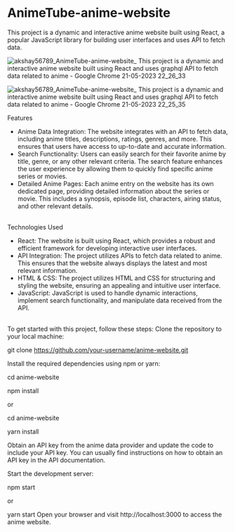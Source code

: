 # AnimeTube-anime-website

This project is a dynamic and interactive anime website built using React, a popular JavaScript library for building user interfaces and uses API to fetch data.

![akshay56789_AnimeTube-anime-website_ This project is a dynamic and interactive anime website built using React and uses graphql API to fetch data related to anime  - Google Chrome 21-05-2023 22_26_33](https://github.com/akshay56789/AnimeTube-anime-website/assets/130206125/fff01d91-86e5-42ed-a92e-24ce1cdd7abd)

![akshay56789_AnimeTube-anime-website_ This project is a dynamic and interactive anime website built using React and uses graphql API to fetch data related to anime  - Google Chrome 21-05-2023 22_25_35](https://github.com/akshay56789/AnimeTube-anime-website/assets/130206125/4fb59949-c106-42bf-9b49-9545070da891)

Features
<ul>
  <li>Anime Data Integration: The website integrates with an API to fetch data, including anime titles, descriptions, ratings, genres, and more. This ensures that users have access to up-to-date and accurate information.
    
  <li>Search Functionality: Users can easily search for their favorite anime by title, genre, or any other relevant criteria. The search feature enhances the user experience by allowing them to quickly find specific anime series or movies.
      
   <li>Detailed Anime Pages: Each anime entry on the website has its own dedicated page, providing detailed information about the series or movie. This includes a synopsis, episode list, characters, airing status, and other relevant details.
</ul>
<br>
Technologies Used
<ul>
  <li>React: The website is built using React, which provides a robust and efficient framework for developing interactive user interfaces.
    
  <li>API Integration: The project utilizes APIs to fetch data related to anime. This ensures that the website always displays the latest and most relevant information.
    
  <li>HTML & CSS: The project utilizes HTML and CSS for structuring and styling the website, ensuring an appealing and intuitive user interface.
     
  <li>JavaScript: JavaScript is used to handle dynamic interactions, implement search functionality, and manipulate data received from the API.
</ul>
<br>
To get started with this project, follow these steps:
Clone the repository to your local machine:

git clone https://github.com/your-username/anime-website.git

Install the required dependencies using npm or yarn:

cd anime-website

npm install

or

cd anime-website

yarn install

Obtain an API key from the anime data provider and update the code to include your API key. You can usually find instructions on how to obtain an API key in the API documentation.

Start the development server:

npm start

or

yarn start
Open your browser and visit http://localhost:3000 to access the anime website.

